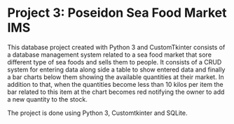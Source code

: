# Project 3: Poseidon Sea Food Market IMS

This database project created with Python 3 and CustomTkinter consists of a database management system related to a sea food market that sore different type of sea foods and sells them to people. It consists of a CRUD system for entering data along side a table to show entered data and finally a bar charts below them showing the available quantities at their market. In addition to that, when the quantities become less than 10 kilos per item the bar related to this item at the chart becomes red notifying the owner to add a new quantity to the stock.

The project is done using Python 3, Customtkinter and SQLite.
